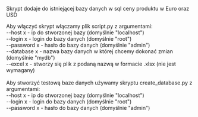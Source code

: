 Skrypt dodaje do istniejącej bazy danych w sql ceny produktu w Euro oraz USD<br />

Aby włączyć skrypt włączamy plik script.py z argumentami:<br />
--host x - ip do stworzonej bazy (domyślnie "localhost")<br />
--login x - login do bazy danych (domyślnie "root")<br />
--password x - hasło do bazy danych (domyślnie "admin")<br />
--database x - nazwa bazy danych w której chcemy dokonać zmian (domyślnie "mydb")<br />
--excel x - stworzy się plik z podaną nazwą w formacie .xlsx (nie jest wymagany)<br />
<br />
Aby stworzyć testową baze danych używamy skryptu create_database.py z argumentami:<br />
--host x - ip do stworzonej bazy (domyślnie "localhost")<br />
--login x - login do bazy danych (domyślnie "root")<br />
--password x - hasło do bazy danych (domyślnie "admin")

